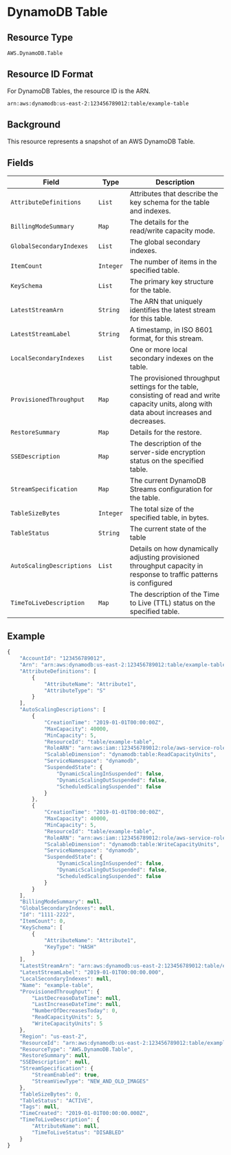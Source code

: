 # DynamoDB Table

## Resource Type

`AWS.DynamoDB.Table`

## Resource ID Format

For DynamoDB Tables, the resource ID is the ARN.

`arn:aws:dynamodb:us-east-2:123456789012:table/example-table`

## Background

This resource represents a snapshot of an AWS DynamoDB Table.

## Fields

| Field                     | Type      | Description                                                                                                                                    |
| ------------------------- | --------- | ---------------------------------------------------------------------------------------------------------------------------------------------- |
| `AttributeDefinitions`    | `List`    | Attributes that describe the key schema for the table and indexes.                                                                             |
| `BillingModeSummary`      | `Map`     | The details for the read/write capacity mode.                                                                                                  |
| `GlobalSecondaryIndexes`  | `List`    | The global secondary indexes.                                                                                                                  |
| `ItemCount`               | `Integer` | The number of items in the specified table.                                                                                                    |
| `KeySchema`               | `List`    | The primary key structure for the table.                                                                                                       |
| `LatestStreamArn`         | `String`  | The ARN that uniquely identifies the latest stream for this table.                                                                             |
| `LatestStreamLabel`       | `String`  | A timestamp, in ISO 8601 format, for this stream.                                                                                              |
| `LocalSecondaryIndexes`   | `List`    | One or more local secondary indexes on the table.                                                                                              |
| `ProvisionedThroughput`   | `Map`     | The provisioned throughput settings for the table, consisting of read and write capacity units, along with data about increases and decreases. |
| `RestoreSummary`          | `Map`     | Details for the restore.                                                                                                                       |
| `SSEDescription`          | `Map`     | The description of the server-side encryption status on the specified table.                                                                   |
| `StreamSpecification`     | `Map`     | The current DynamoDB Streams configuration for the table.                                                                                      |
| `TableSizeBytes`          | `Integer` | The total size of the specified table, in bytes.                                                                                               |
| `TableStatus`             | `String`  | The current state of the table                                                                                                                 |
| `AutoScalingDescriptions` | `List`    | Details on how dynamically adjusting provisioned throughput capacity in response to traffic patterns is configured                             |
| `TimeToLiveDescription`   | `Map`     | The description of the Time to Live (TTL) status on the specified table.                                                                       |

## Example

```javascript
{
    "AccountId": "123456789012",
    "Arn": "arn:aws:dynamodb:us-east-2:123456789012:table/example-table",
    "AttributeDefinitions": [
        {
            "AttributeName": "Attribute1",
            "AttributeType": "S"
        }
    ],
    "AutoScalingDescriptions": [
        {
            "CreationTime": "2019-01-01T00:00:00Z",
            "MaxCapacity": 40000,
            "MinCapacity": 5,
            "ResourceId": "table/example-table",
            "RoleARN": "arn:aws:iam::123456789012:role/aws-service-role/dynamodb.application-autoscaling.amazonaws.com/AWSServiceRoleForApplicationAutoScaling_DynamoDBTable",
            "ScalableDimension": "dynamodb:table:ReadCapacityUnits",
            "ServiceNamespace": "dynamodb",
            "SuspendedState": {
                "DynamicScalingInSuspended": false,
                "DynamicScalingOutSuspended": false,
                "ScheduledScalingSuspended": false
            }
        },
        {
            "CreationTime": "2019-01-01T00:00:00Z",
            "MaxCapacity": 40000,
            "MinCapacity": 5,
            "ResourceId": "table/example-table",
            "RoleARN": "arn:aws:iam::123456789012:role/aws-service-role/dynamodb.application-autoscaling.amazonaws.com/AWSServiceRoleForApplicationAutoScaling_DynamoDBTable",
            "ScalableDimension": "dynamodb:table:WriteCapacityUnits",
            "ServiceNamespace": "dynamodb",
            "SuspendedState": {
                "DynamicScalingInSuspended": false,
                "DynamicScalingOutSuspended": false,
                "ScheduledScalingSuspended": false
            }
        }
    ],
    "BillingModeSummary": null,
    "GlobalSecondaryIndexes": null,
    "Id": "1111-2222",
    "ItemCount": 0,
    "KeySchema": [
        {
            "AttributeName": "Attribute1",
            "KeyType": "HASH"
        }
    ],
    "LatestStreamArn": "arn:aws:dynamodb:us-east-2:123456789012:table/example-table/stream/2019-01-01T00:00:00.000",
    "LatestStreamLabel": "2019-01-01T00:00:00.000",
    "LocalSecondaryIndexes": null,
    "Name": "example-table",
    "ProvisionedThroughput": {
        "LastDecreaseDateTime": null,
        "LastIncreaseDateTime": null,
        "NumberOfDecreasesToday": 0,
        "ReadCapacityUnits": 5,
        "WriteCapacityUnits": 5
    },
    "Region": "us-east-2",
    "ResourceId": "arn:aws:dynamodb:us-east-2:123456789012:table/example-table",
    "ResourceType": "AWS.DynamoDB.Table",
    "RestoreSummary": null,
    "SSEDescription": null,
    "StreamSpecification": {
        "StreamEnabled": true,
        "StreamViewType": "NEW_AND_OLD_IMAGES"
    },
    "TableSizeBytes": 0,
    "TableStatus": "ACTIVE",
    "Tags": null,
    "TimeCreated": "2019-01-01T00:00:00.000Z",
    "TimeToLiveDescription": {
        "AttributeName": null,
        "TimeToLiveStatus": "DISABLED"
    }
}
```
